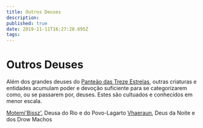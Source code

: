 ```yaml
---
title: Outros Deuses
description: 
published: true
date: 2019-11-11T16:27:28.695Z
tags: 
---
```


<!-- SUBTITLE: Visão geral sobre Outros Deuses -->

# Outros Deuses
Além dos grandes deuses do [Panteão das Treze Estrelas](http://localhost/divindades/panteao-das-treze-estrelas#panteao-das-treze-estrelas), outras criaturas e entidades acumulam poder e devoção suficiente para se categorizarem como, ou se passarem por, deuses. Estes são cultuados e conhecidos em menor escala.

[Motemi'Bissz'](http://localhost/divindades/outros-deuses/motemibissz#motemibissz), Deusa do Rio e do Povo-Lagarto
[Vhaeraun](http://localhost/divindades/outros-deuses/vhaeraun#vhaeraun), Deus da Noite e dos Drow Machos

